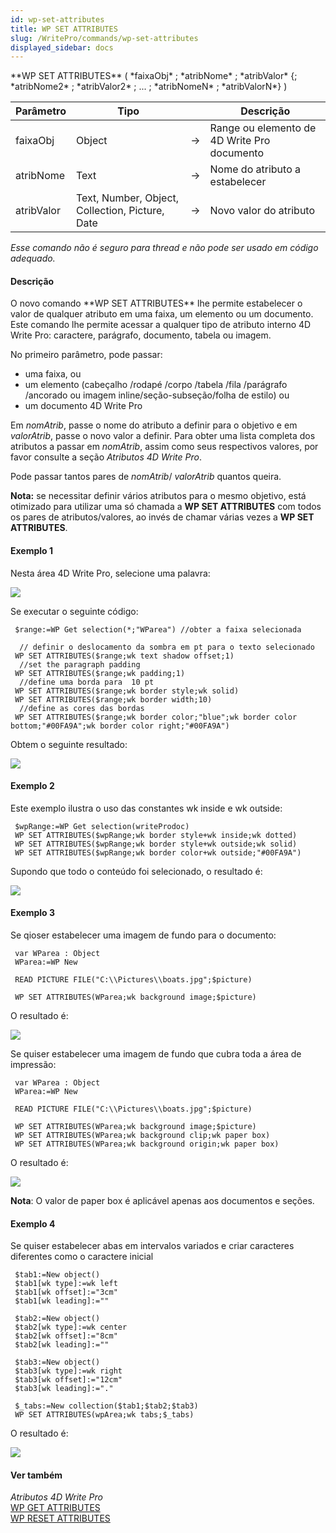 ```yaml
---
id: wp-set-attributes
title: WP SET ATTRIBUTES
slug: /WritePro/commands/wp-set-attributes
displayed_sidebar: docs
---
```


<!--REF #_command_.WP SET ATTRIBUTES.Syntax-->**WP SET ATTRIBUTES** ( *faixaObj* ; *atribNome* ; *atribValor* {; *atribNome2* ; *atribValor2* ; ... ; *atribNomeN* ; *atribValorN*} )<!-- END REF-->
<!--REF #_command_.WP SET ATTRIBUTES.Params-->
| Parâmetro | Tipo |  | Descrição |
| --- | --- | --- | --- |
| faixaObj | Object | &#8594;  | Range ou elemento de 4D Write Pro documento |
| atribNome | Text | &#8594;  | Nome do atributo a estabelecer |
| atribValor | Text, Number, Object, Collection, Picture, Date | &#8594;  | Novo valor do atributo |

<!-- END REF-->

*Esse comando não é seguro para thread e não pode ser usado em código adequado.*


#### Descrição 

<!--REF #_command_.WP SET ATTRIBUTES.Summary-->O novo comando **WP SET ATTRIBUTES** lhe permite estabelecer o valor de qualquer atributo em uma faixa, um elemento ou um documento.<!-- END REF--> Este comando lhe permite acessar a qualquer tipo de atributo interno 4D Write Pro: caractere, parágrafo, documento, tabela ou imagem. 

No primeiro parâmetro, pode passar:

* uma faixa, ou
* um elemento (cabeçalho /rodapé /corpo /tabela /fila /parágrafo /ancorado ou imagem inline/seção-subseção/folha de estilo) ou
* um documento 4D Write Pro

Em *nomAtrib*, passe o nome do atributo a definir para o objetivo e em *valorAtrib*, passe o novo valor a definir. Para obter uma lista completa dos atributos a passar em *nomAtrib*, assim como seus respectivos valores, por favor consulte a seção *Atributos 4D Write Pro*.

Pode passar tantos pares de *nomAtrib*/ *valorAtrib* quantos queira.

**Nota:** se necessitar definir vários atributos para o mesmo objetivo, está otimizado para utilizar uma só chamada a **WP SET ATTRIBUTES** com todos os pares de atributos/valores, ao invés de chamar várias vezes a **WP SET ATTRIBUTES**.

#### Exemplo 1 

Nesta área 4D Write Pro, selecione uma palavra:

![](../../assets/en/WritePro/commands/pict2643639.EN.png)

Se executar o seguinte código:

```4d
 $range:=WP Get selection(*;"WParea") //obter a faixa selecionada
 
  // definir o deslocamento da sombra em pt para o texto selecionado
 WP SET ATTRIBUTES($range;wk text shadow offset;1)
  //set the paragraph padding
 WP SET ATTRIBUTES($range;wk padding;1)
  //define uma borda para  10 pt
 WP SET ATTRIBUTES($range;wk border style;wk solid)
 WP SET ATTRIBUTES($range;wk border width;10)
  //define as cores das bordas
 WP SET ATTRIBUTES($range;wk border color;"blue";wk border color bottom;"#00FA9A";wk border color right;"#00FA9A")
```

Obtem o seguinte resultado:

![](../../assets/en/WritePro/commands/pict2643642.EN.png)

#### Exemplo 2 

Este exemplo ilustra o uso das constantes wk inside e wk outside:

```4d
 $wpRange:=WP Get selection(writeProdoc)
 WP SET ATTRIBUTES($wpRange;wk border style+wk inside;wk dotted)
 WP SET ATTRIBUTES($wpRange;wk border style+wk outside;wk solid)
 WP SET ATTRIBUTES($wpRange;wk border color+wk outside;"#00FA9A")
```

Supondo que todo o conteúdo foi selecionado, o resultado é:

![](../../assets/en/WritePro/commands/pict2821715.EN.png)

#### Exemplo 3 

Se qioser estabelecer uma imagem de fundo para o documento:

```4d
 var WParea : Object
 WParea:=WP New
 
 READ PICTURE FILE("C:\\Pictures\\boats.jpg";$picture)
 
 WP SET ATTRIBUTES(WParea;wk background image;$picture)
```

O resultado é:

![](../../assets/en/WritePro/commands/pict3514231.en.png)

Se quiser estabelecer uma imagem de fundo que cubra toda a área de impressão:

```4d
 var WParea : Object
 WParea:=WP New
 
 READ PICTURE FILE("C:\\Pictures\\boats.jpg";$picture)
 
 WP SET ATTRIBUTES(WParea;wk background image;$picture)
 WP SET ATTRIBUTES(WParea;wk background clip;wk paper box)
 WP SET ATTRIBUTES(WParea;wk background origin;wk paper box)
```

O resultado é:

![](../../assets/en/WritePro/commands/pict3514233.en.png)

**Nota**: O valor de paper box é aplicável apenas aos documentos e seções.

#### Exemplo 4 

Se quiser estabelecer abas em intervalos variados e criar caracteres diferentes como o caractere inicial

```4d
 $tab1:=New object()
 $tab1[wk type]:=wk left
 $tab1[wk offset]:="3cm"
 $tab1[wk leading]:=""
 
 $tab2:=New object()
 $tab2[wk type]:=wk center
 $tab2[wk offset]:="8cm"
 $tab2[wk leading]:=""
 
 $tab3:=New object()
 $tab3[wk type]:=wk right
 $tab3[wk offset]:="12cm"
 $tab3[wk leading]:="."
 
 $_tabs:=New collection($tab1;$tab2;$tab3)
 WP SET ATTRIBUTES(wpArea;wk tabs;$_tabs)
```

O resultado é:

![](../../assets/en/WritePro/commands/pict4251559.en.png)

#### Ver também 

*Atributos 4D Write Pro*  
[WP GET ATTRIBUTES](wp-get-attributes.md)  
[WP RESET ATTRIBUTES](wp-reset-attributes.md)  